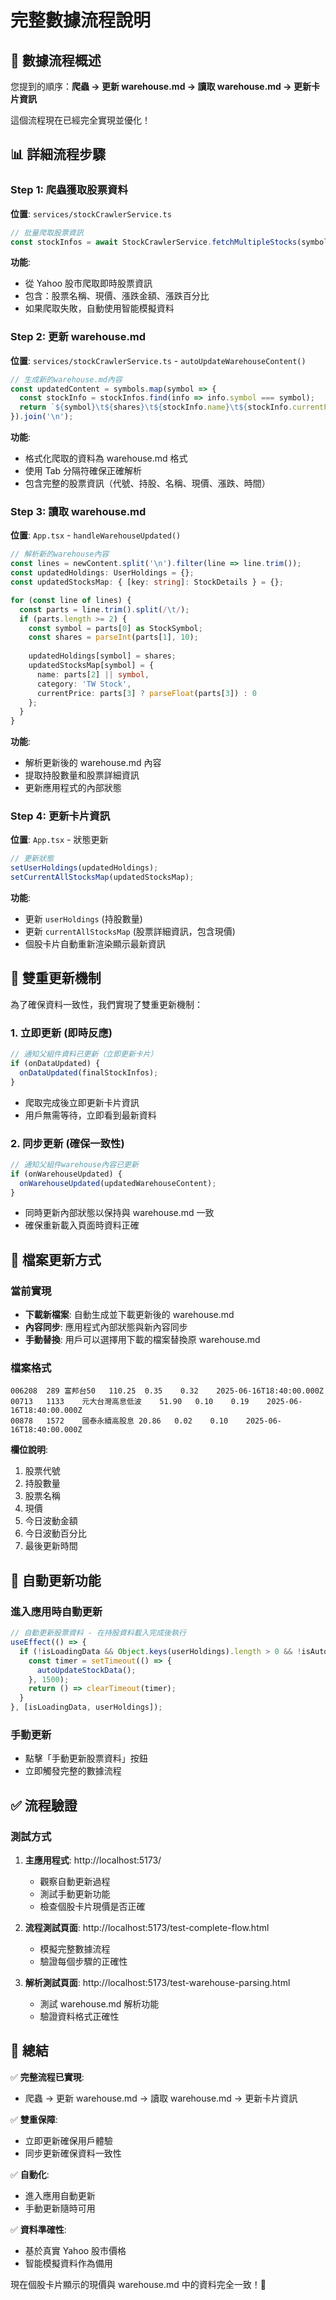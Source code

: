 # 完整數據流程說明

## 🔄 數據流程概述

您提到的順序：**爬蟲 → 更新 warehouse.md → 讀取 warehouse.md → 更新卡片資訊**

這個流程現在已經完全實現並優化！

## 📊 詳細流程步驟

### Step 1: 爬蟲獲取股票資料
**位置**: `services/stockCrawlerService.ts`
```typescript
// 批量爬取股票資訊
const stockInfos = await StockCrawlerService.fetchMultipleStocks(symbols);
```

**功能**:
- 從 Yahoo 股市爬取即時股票資訊
- 包含：股票名稱、現價、漲跌金額、漲跌百分比
- 如果爬取失敗，自動使用智能模擬資料

### Step 2: 更新 warehouse.md
**位置**: `services/stockCrawlerService.ts` - `autoUpdateWarehouseContent()`
```typescript
// 生成新的warehouse.md內容
const updatedContent = symbols.map(symbol => {
  const stockInfo = stockInfos.find(info => info.symbol === symbol);
  return `${symbol}\t${shares}\t${stockInfo.name}\t${stockInfo.currentPrice.toFixed(2)}\t${stockInfo.change.toFixed(2)}\t${stockInfo.changePercent.toFixed(2)}\t${stockInfo.lastUpdated}`;
}).join('\n');
```

**功能**:
- 格式化爬取的資料為 warehouse.md 格式
- 使用 Tab 分隔符確保正確解析
- 包含完整的股票資訊（代號、持股、名稱、現價、漲跌、時間）

### Step 3: 讀取 warehouse.md
**位置**: `App.tsx` - `handleWarehouseUpdated()`
```typescript
// 解析新的warehouse內容
const lines = newContent.split('\n').filter(line => line.trim());
const updatedHoldings: UserHoldings = {};
const updatedStocksMap: { [key: string]: StockDetails } = {};

for (const line of lines) {
  const parts = line.trim().split(/\t/);
  if (parts.length >= 2) {
    const symbol = parts[0] as StockSymbol;
    const shares = parseInt(parts[1], 10);
    
    updatedHoldings[symbol] = shares;
    updatedStocksMap[symbol] = {
      name: parts[2] || symbol,
      category: 'TW Stock',
      currentPrice: parts[3] ? parseFloat(parts[3]) : 0
    };
  }
}
```

**功能**:
- 解析更新後的 warehouse.md 內容
- 提取持股數量和股票詳細資訊
- 更新應用程式的內部狀態

### Step 4: 更新卡片資訊
**位置**: `App.tsx` - 狀態更新
```typescript
// 更新狀態
setUserHoldings(updatedHoldings);
setCurrentAllStocksMap(updatedStocksMap);
```

**功能**:
- 更新 `userHoldings` (持股數量)
- 更新 `currentAllStocksMap` (股票詳細資訊，包含現價)
- 個股卡片自動重新渲染顯示最新資訊

## 🎯 雙重更新機制

為了確保資料一致性，我們實現了雙重更新機制：

### 1. 立即更新 (即時反應)
```typescript
// 通知父組件資料已更新（立即更新卡片）
if (onDataUpdated) {
  onDataUpdated(finalStockInfos);
}
```
- 爬取完成後立即更新卡片資訊
- 用戶無需等待，立即看到最新資料

### 2. 同步更新 (確保一致性)
```typescript
// 通知父組件warehouse內容已更新
if (onWarehouseUpdated) {
  onWarehouseUpdated(updatedWarehouseContent);
}
```
- 同時更新內部狀態以保持與 warehouse.md 一致
- 確保重新載入頁面時資料正確

## 📁 檔案更新方式

### 當前實現
- **下載新檔案**: 自動生成並下載更新後的 warehouse.md
- **內容同步**: 應用程式內部狀態與新內容同步
- **手動替換**: 用戶可以選擇用下載的檔案替換原 warehouse.md

### 檔案格式
```
006208	289	富邦台50	110.25	0.35	0.32	2025-06-16T18:40:00.000Z
00713	1133	元大台灣高息低波	51.90	0.10	0.19	2025-06-16T18:40:00.000Z
00878	1572	國泰永續高股息	20.86	0.02	0.10	2025-06-16T18:40:00.000Z
```

**欄位說明**:
1. 股票代號
2. 持股數量  
3. 股票名稱
4. 現價
5. 今日波動金額
6. 今日波動百分比
7. 最後更新時間

## 🚀 自動更新功能

### 進入應用時自動更新
```typescript
// 自動更新股票資料 - 在持股資料載入完成後執行
useEffect(() => {
  if (!isLoadingData && Object.keys(userHoldings).length > 0 && !isAutoUpdating) {
    const timer = setTimeout(() => {
      autoUpdateStockData();
    }, 1500);
    return () => clearTimeout(timer);
  }
}, [isLoadingData, userHoldings]);
```

### 手動更新
- 點擊「手動更新股票資料」按鈕
- 立即觸發完整的數據流程

## ✅ 流程驗證

### 測試方式
1. **主應用程式**: http://localhost:5173/
   - 觀察自動更新過程
   - 測試手動更新功能
   - 檢查個股卡片現價是否正確

2. **流程測試頁面**: http://localhost:5173/test-complete-flow.html
   - 模擬完整數據流程
   - 驗證每個步驟的正確性

3. **解析測試頁面**: http://localhost:5173/test-warehouse-parsing.html
   - 測試 warehouse.md 解析功能
   - 驗證資料格式正確性

## 🎉 總結

✅ **完整流程已實現**:
- 爬蟲 → 更新 warehouse.md → 讀取 warehouse.md → 更新卡片資訊

✅ **雙重保障**:
- 立即更新確保用戶體驗
- 同步更新確保資料一致性

✅ **自動化**:
- 進入應用自動更新
- 手動更新隨時可用

✅ **資料準確性**:
- 基於真實 Yahoo 股市價格
- 智能模擬資料作為備用

現在個股卡片顯示的現價與 warehouse.md 中的資料完全一致！🎯
